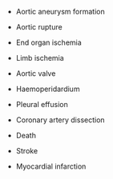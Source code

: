 - Aortic aneurysm formation

- Aortic rupture

- End organ ischemia

- Limb ischemia

- Aortic valve

- Haemoperidardium

- Pleural effusion

- Coronary artery dissection

- Death

- Stroke

- Myocardial infarction
